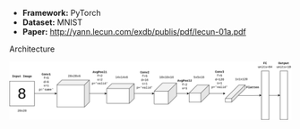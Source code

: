 - **Framework:** PyTorch
- **Dataset:** MNIST
- **Paper:** http://yann.lecun.com/exdb/publis/pdf/lecun-01a.pdf

Architecture

![](src/lenet5.png)


